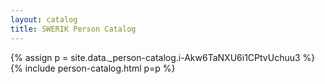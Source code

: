 ```yaml
---
layout: catalog
title: SWERIK Person Catalog
---
```

{% assign p = site.data._person-catalog.i-Akw6TaNXU6i1CPtvUchuu3 %}
{% include person-catalog.html p=p %}

